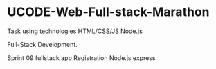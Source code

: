 # UCODE-Web-Full-stack-Marathon

Task using technologies HTML/CSS/JS Node.js

Full-Stack Development.

Sprint 09 fullstack app Registration Node.js express
